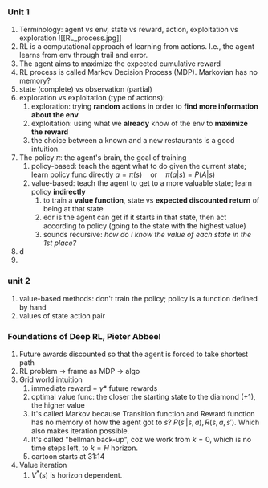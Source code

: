 ### Unit 1
1. Terminology: agent vs env, state vs reward, action, exploitation vs exploration
![[RL_process.jpg]]
2. RL is a computational approach of learning from actions. I.e., the agent learns from env through trail and error.
3. The agent aims to maximize the expected cumulative reward
4. RL process is called Markov Decision Process (MDP). Markovian has no memory?
5. state (complete) vs observation (partial)
6. exploration vs exploitation (type of actions): 
	1. exploration: trying **random** actions in order to **find more information about the env**
	2. exploitation: using what we **already** know of the env to **maximize the reward**
	3. the choice between a known and a new restaurants is a good intuition.
7. The policy $\pi$: the agent's brain, the goal of training
	1. policy-based: teach the agent what to do given the current state; learn policy func directly
			$a = \pi (s)\quad \mathrm{or} \quad \pi(a|s) = P(A|s)$
	2. value-based: teach the agent to get to a more valuable state; learn policy **indirectly**
		1. to train a **value function**, state vs **expected discounted return** of being at that state
		2. edr is the agent can get if it starts in that state, then act according to policy (going to the state with the highest value)
		3. sounds recursive: *how do I know the value of each state in the 1st place?*
8. d
9. 

### unit 2
1. value-based methods: don't train the policy; policy is a function defined by hand
2. values of state action pair


### Foundations of Deep RL, Pieter Abbeel
1. Future awards discounted so that the agent is forced to take shortest path
2. RL problem $\rightarrow$ frame as MDP $\rightarrow$ algo
3. Grid world intuition
	1. immediate reward + $\gamma *$ future rewards
	2. optimal value func: the closer the starting state to the diamond (+1), the higher value
	3. It's called Markov because Transition function and Reward function has no memory of how the agent got to $s$? $P(s'|s, a), R(s, a, s')$. Which also makes iteration possible.
	4. It's called "bellman back-up", coz we work from $k=0$, which is no time steps left, to $k=H$ horizon.
	5. cartoon starts at 31:14
5. Value iteration
	1. $V^{*}(s)$ is horizon dependent. 